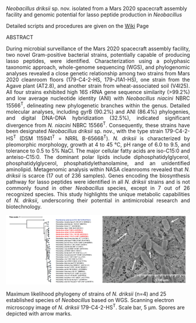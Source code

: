 _Neobacillus driksii_ sp. nov. isolated from a Mars 2020 spacecraft assembly facility and genomic potential for lasso peptide production in _Neobacillus_

Detailed scripts and procedures are given on the [Wiki](https://github.com/RamanLab/Neobacillus/wiki) Page

ABSTRACT 

<p align="justify">
During microbial surveillance of the Mars 2020 spacecraft assembly facility, two novel Gram-positive bacterial strains, potentially capable of producing lasso peptides, were identified. Characterization using a polyphasic taxonomic approach, whole-genome sequencing (WGS), and phylogenomic analyses revealed a close genetic relationship among two strains from Mars 2020 cleanroom floors (179-C4-2-HS, 179-J1A1-HS), one strain from the Agave plant (AT2.8), and another strain from wheat-associated soil (V4I25). All four strains exhibited high 16S rRNA gene sequence similarity (>99.2%) and low average nucleotide identity (ANI) with <i>Neobacillus niacini</i> NBRC 15566<sup>T</sup>, delineating new phylogenetic branches within the genus. Detailed molecular analyses, including gyrB (90.2%) and ANI (86.4%) phylogenies, and digital DNA-DNA hybridization (32.5%), indicated significant divergence from <i>N. niacini</i> NBRC 15566<sup>T</sup>. Consequently, these strains have been designated <i>Neobacillus driksii</i> sp. nov., with the type strain 179-C4-2-HS<sup>T</sup> (DSM 115941<sup>T</sup> = NRRL B-65668<sup>T</sup>). <i>N. driksii</i> is characterized by pleomorphic morphology, growth at 4 to 45 °C, pH range of 6.0 to 9.5, and tolerance to 0.5 to 5% NaCl. The major cellular fatty acids are iso-C15:0 and anteiso-C15:0. The dominant polar lipids include diphosphatidylglycerol, phosphatidylglycerol, phosphatidylethanolamine, and an unidentified aminolipid. Metagenomic analysis within NASA cleanrooms revealed that <i>N. driksii</i> is scarce (17 out of 236 samples).  Genes encoding the biosynthesis pathway for lasso peptides were identified in all <i>N. driksii</i> strains and is not commonly found in other <i>Neobacillus</i> species, except in 7 out of 26 recognized species. This study highlights the unique metabolic capabilities of <i>N. driksii</i>, underscoring their potential in antimicrobial research and biotechnology.
</p>

<p align="center">
<a href="https://github.com/RamanLab/Neobacillus/blob/main/Neobacillus.png"><img src="https://github.com/RamanLab/Neobacillus/blob/main/Neobacillus.png"></a>
</p>

Maximum likelihood phylogeny of strains of _N. driksii_ (n=4) and 25 established species of _Neobacillus_ based on WGS. Scanning electron microscopy image of _N. driksii_ 179-C4-2-HS<sup>T</sup>. Scale bar, 5 μm. Spores are depicted with arrow marks.
